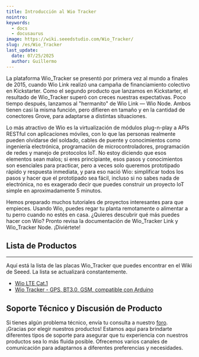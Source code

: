 ```yaml
---
title: Introducción al Wio Tracker
nointro:
keywords:
  - docs
  - docusaurus
image: https://wiki.seeedstudio.com/Wio_Tracker/
slug: /es/Wio_Tracker
last_update:
  date: 07/25/2025
  author: Guillermo
---
```


La plataforma Wio_Tracker se presentó por primera vez al mundo a finales de 2015, cuando Wio Link realizó una campaña de financiamiento colectivo en Kickstarter. Como el segundo producto que lanzamos en Kickstarter, el resultado de Wio_Tracker superó con creces nuestras expectativas. Poco tiempo después, lanzamos al "hermanito" de Wio Link — Wio Node. Ambos tienen casi la misma función, pero difieren en tamaño y en la cantidad de conectores Grove, para adaptarse a distintas situaciones.

Lo más atractivo de Wio es la virtualización de módulos plug-n-play a APIs RESTful con aplicaciones móviles, con lo que las personas realmente pueden olvidarse del soldado, cables de puente y conocimientos como ingeniería electrónica, programación de microcontroladores, programación de redes y manejo de protocolos IoT. No estoy diciendo que esos elementos sean malos; si eres principiante, esos pasos y conocimientos son esenciales para practicar, pero a veces solo queremos prototipado rápido y respuesta inmediata, y para eso nació Wio: simplificar todos los pasos y hacer que el prototipado sea fácil, incluso si no sabes nada de electrónica, no es exagerado decir que puedes construir un proyecto IoT simple en aproximadamente 5 minutos.

Hemos preparado muchos tutoriales de proyectos interesantes para que empieces. Usando Wio, puedes regar tu planta remotamente o alimentar a tu perro cuando no estés en casa. ¿Quieres descubrir qué más puedes hacer con Wio? Pronto revisa la documentación de Wio_Tracker Link y Wio_Tracker Node. ¡Diviértete!

## Lista de Productos
---

Aquí está la lista de las placas Wio_Tracker que puedes encontrar en el Wiki de Seeed. La lista se actualizará constantemente.

- [Wio LTE Cat.1](https://wiki.seeedstudio.com/Wio_LTE_Cat.1/)
- [Wio Tracker - GPS, BT3.0, GSM, compatible con Arduino](https://wiki.seeedstudio.com/wio_gps_board/)

## Soporte Técnico y Discusión de Producto
Si tienes algún problema técnico, envía tu consulta a nuestro [foro](http://forum.seeedstudio.com/).  
¡Gracias por elegir nuestros productos! Estamos aquí para brindarte diferentes tipos de soporte para asegurar que tu experiencia con nuestros productos sea lo más fluida posible. Ofrecemos varios canales de comunicación para adaptarnos a diferentes preferencias y necesidades.

<div class="button_tech_support_container">
<a href="https://forum.seeedstudio.com/" class="button_forum"></a> 
<a href="https://www.seeedstudio.com/contacts" class="button_email"></a>
</div>

<div class="button_tech_support_container">
<a href="https://discord.gg/eWkprNDMU7" class="button_discord"></a> 
<a href="https://github.com/Seeed-Studio/wiki-documents/discussions/69" class="button_discussion"></a>
</div>